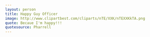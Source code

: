 ```yaml
---
layout: person
title: Happy Guy Officer
image: http://www.clipartbest.com/cliparts/nTE/XXK/nTEXXKkTA.png
quote: Becaue I'm happy!!!
quotesource: Pharrell
---
```

